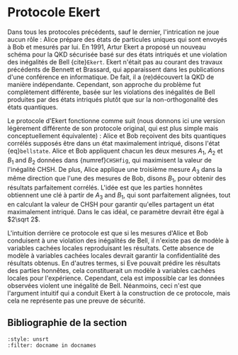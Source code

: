 # Protocole Ekert 

Dans tous les protocoles précédents, sauf le dernier, l'intrication ne joue aucun rôle : Alice prépare des états de particules uniques qui sont envoyés à Bob et mesurés par lui. En 1991, Artur Ekert a proposé un nouveau schéma pour la QKD sécurisée basé sur des états intriqués et une violation des inégalités de Bell {cite}`Ekert`. Ekert n'était pas au courant des travaux précédents de Bennett et Brassard, qui apparaissent dans les publications d'une conférence en informatique. De fait, il a (re)découvert la QKD de manière indépendante. Cependant, son approche du problème fut complètement différente, basée sur les violations des inégalités de Bell produites par des états intriqués plutôt que sur la non-orthogonalité des états quantiques.

Le protocole d'Ekert fonctionne comme suit (nous donnons ici une version légèrement différente de son protocole original, qui est plus simple mais conceptuellement équivalente) : Alice et Bob reçoivent des bits quantiques corrélés supposés être dans un état maximalement intriqué, disons l'état {eq}`bellstate`. 
Alice et Bob appliquent chacun les deux mesures $A_1$,
$A_2$ et $B_1$ and $B_2$ données dans {numref}`CHSHfig`, qui maximisent la valeur de l'inégalité CHSH. De plus, Alice applique une troisième mesure $A_3$ dans la même direction que l'une des mesures de Bob, disons $B_1$, pour obtenir des résultats parfaitement corrélés. L'idée est que les parties honnêtes obtiennent une clé à partir de $A_3$ and $B_1$, qui sont parfaitement alignées, tout en calculant la valeur de CHSH pour garantir qu'elles partagent un état maximalement intriqué. Dans le cas idéal, ce paramètre devrait être égal à $2\sqrt 2$.

L'intuition derrière ce protocole est que si les mesures d'Alice et Bob conduisent à une violation des inégalités de Bell, il n'existe pas de modèle à variables cachées locales reproduisant les résultats. Cette absence de modèle à variables cachées locales devrait garantir la confidentialité des résultats obtenus. En d'autres termes, si Eve pouvait prédire les résultats des parties honnêtes, cela constituerait un modèle à variables cachées locales pour l'expérience. Cependant, cela est impossible car les données observées violent une inégalité de Bell. Néanmoins, ceci n'est que l'argument intuitif qui a conduit Ekert à la construction de ce protocole, mais cela ne représente pas une preuve de sécurité.

## Bibliographie de la section
```{bibliography}
:style: unsrt
:filter: docname in docnames
```


